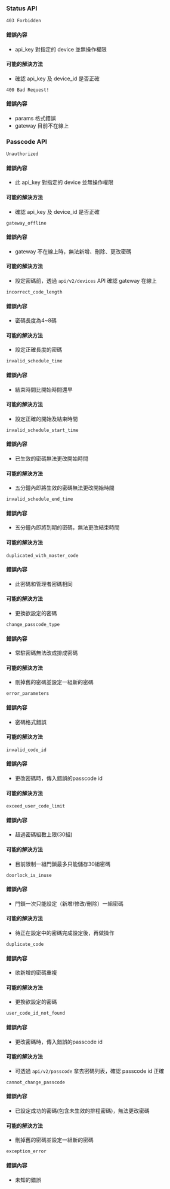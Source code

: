 ### Status API

`403 Forbidden`
#### 錯誤內容
- api_key 對指定的 device 並無操作權限
#### 可能的解決方法
- 確認 api_key 及 device_id 是否正確

`400 Bad Request!`
#### 錯誤內容
- params 格式錯誤
- gateway 目前不在線上

### Passcode API

`Unauthorized`
#### 錯誤內容
- 此 api_key 對指定的 device 並無操作權限
#### 可能的解決方法
- 確認 api_key 及 device_id 是否正確

`gateway_offline`
#### 錯誤內容
- gateway 不在線上時，無法新增、刪除、更改密碼
#### 可能的解決方法
- 設定密碼前，透過 `api/v2/devices` API 確認 gateway 在線上

`incorrect_code_length`
#### 錯誤內容
- 密碼長度為4~8碼
#### 可能的解決方法
- 設定正確長度的密碼

`invalid_schedule_time`
#### 錯誤內容
- 結束時間比開始時間還早
#### 可能的解決方法
- 設定正確的開始及結束時間

`invalid_schedule_start_time`
#### 錯誤內容
- 已生效的密碼無法更改開始時間
#### 可能的解決方法
- 五分鐘內即將生效的密碼無法更改開始時間

`invalid_schedule_end_time`
#### 錯誤內容
- 五分鐘內即將到期的密碼，無法更改結束時間
#### 可能的解決方法

`duplicated_with_master_code`
#### 錯誤內容
- 此密碼和管理者密碼相同
#### 可能的解決方法
- 更換欲設定的密碼

`change_passcode_type`
#### 錯誤內容
- 常駐密碼無法改成排成密碼
#### 可能的解決方法
- 刪掉舊的密碼並設定一組新的密碼

`error_parameters`
#### 錯誤內容
- 密碼格式錯誤
#### 可能的解決方法

`invalid_code_id`
#### 錯誤內容
- 更改密碼時，傳入錯誤的passcode id
#### 可能的解決方法

`exceed_user_code_limit`
#### 錯誤內容
- 超過密碼組數上限(30組)
#### 可能的解決方法
- 目前限制一組門鎖最多只能儲存30組密碼

`doorlock_is_inuse`
#### 錯誤內容
- 門鎖一次只能設定（新增/修改/刪除）一組密碼
#### 可能的解決方法
- 待正在設定中的密碼完成設定後，再做操作

`duplicate_code`
#### 錯誤內容
- 欲新增的密碼重複
#### 可能的解決方法
- 更換欲設定的密碼

`user_code_id_not_found`
#### 錯誤內容
- 更改密碼時，傳入錯誤的passcode id
#### 可能的解決方法
- 可透過 `api/v2/passcode` 拿去密碼列表，確認 passcode id 正確

`cannot_change_passcode`
#### 錯誤內容
- 已設定成功的密碼(包含未生效的排程密碼)，無法更改密碼
#### 可能的解決方法
- 刪掉舊的密碼並設定一組新的密碼

`exception_error`
#### 錯誤內容
- 未知的錯誤
